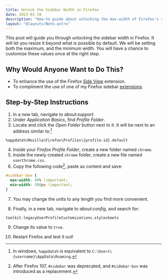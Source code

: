 ```yaml
---
title: Unlock the Sidebar Width in Firefox
date: 2023-03-19
description: "How-to guide about unlocking the max-width of Firefox's sidebar. Doing so net's you a better experience when using extensions within the sidebar."
layout: "@layouts/Note.astro"
---
```


<!-- # Unlock the Sidebar Width in Firefox -->

This post will guide you through unlocking the sidebar width in Firefox. It will let you resize it beyond what is possible by default. We will be setting both the maximum, and the minimum width. You will have a chance to customize these values once at the right step.

## Why Would Anyone Want to Do This?

- To enhance the use of the Firefox [Side View](https://addons.mozilla.org/en-US/firefox/addon/side-view/) extension.
- To compliment the use of one of my Firefox sidebar [extensions](https://addons.mozilla.org/en-US/firefox/user/17772574/).

## Step-by-Step Instructions

1. In a new tab, navigate to _about:support_.
2. Under _Application Basics_, find _Profile Folder_.
3. Locate and click the _Open Folder_ button next to it. It will be next to an address similar to:[^1]

```sh
%appdata%\Mozilla\Firefox\Profiles\{profile-id}.default
```

4. Inside your _Firefox Profile Folder_, create a new folder named `chrome`.
5. Inside the newly created `chrome` folder, create a new file named `userChrome.css`.
6. Copy the following code[^2], paste as content and save:

```css
#sidebar-box {
  max-width: 40% !important;
  min-width: 300px !important;
}
```

7. You may change the units to any length you find more convenient.

8. Finally, in a new tab, navigate to _about:config_, and search for:

```sh
toolkit.legacyUserProfileCustomizations.stylesheets
```

9. Change its value to `true`.

10. Restart Firefox and test it out!

[^1]: In windows, `%appdata%` is equivalent to `C:\Users\{username}\AppData\Roaming`.
[^2]: After Firefox 107, `#sidebar` was deprecated, and `#sidebar-box` was introduced as a replacement.
